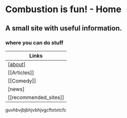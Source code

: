 # Combustion is fun! - Home

## A small site with useful information.
### where you can do stuff



| Links |
|--|
| [[about]](about.md) |
| [[Articles]] |
| [[Comedy]] |
| [news] |
| [[recommended_sites]] |

guvhbvjbjbhjvbhjvgcftxtxtcfc
